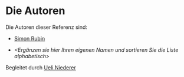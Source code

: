 # Die Autoren

Die Autoren dieser Referenz sind:

* [Simon Rubin](rusi.md)

* *<Ergänzen sie hier Ihren eigenen Namen und sortieren Sie die Liste alphabetisch>*

Begleitet durch [Ueli Niederer](niue.md)